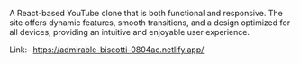 A React-based YouTube clone that is both functional and responsive. The site offers dynamic features, smooth transitions, and a design optimized for all devices, providing an intuitive and enjoyable user experience.

Link:- https://admirable-biscotti-0804ac.netlify.app/
